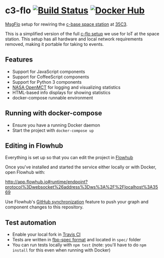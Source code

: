 # c3-flo [![Build Status](https://travis-ci.org/c-base/c3-flo.svg?branch=master)](https://travis-ci.org/c-base/c3-flo) [![Docker Hub](https://img.shields.io/docker/pulls/cbase/c3-flo.svg)](https://hub.docker.com/r/cbase/c3-flo/)

[MsgFlo](https://msgflo.org) setup for rewiring the [c-base space station](https://c-base.org/) at [35C3](https://events.ccc.de/category/congress/35c3/).

This is a simplified version of the full [c-flo setup](https://github.com/c-base/c-flo) we use for IoT at the space station. This setup has all hardware and local network requirements removed, making it portable for taking to events.

## Features

* Support for JavaScript components
* Support for CoffeeScript components
* Support for Python 3 components
* [NASA OpenMCT](https://github.com/c-base/cbeam-telemetry-server) for logging and visualizing statistics
* HTML-based info displays for showing statistics
* docker-compose runnable environment

## Running with docker-compose

* Ensure you have a running Docker daemon
* Start the project with `docker-compose up`

## Editing in Flowhub

Everything is set up so that you can edit the project in [Flowhub](https://flowhub.io)

Once you've installed and started the service either locally or with Docker, open Flowhub with:

<http://app.flowhub.io#runtime/endpoint?protocol%3Dwebsocket%26address%3Dws%3A%2F%2Flocalhost%3A3569>

Use Flowhub's [GitHub synchronization](https://docs.flowhub.io/github-integration/) feature to push your graph and component changes to this repository.

## Test automation

* Enable your local fork in [Travis CI](https://travis-ci.org/)
* Tests are written in [fbp-spec format](https://github.com/flowbased/fbp-spec) and located in `spec/` folder
* You can run tests locally with `npm test` (note: you'll have to do `npm install` for this even when running with Docker)
